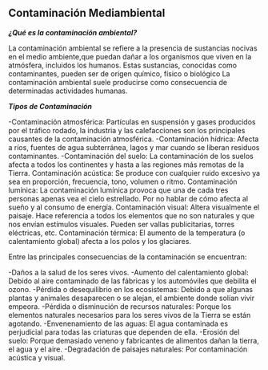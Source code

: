 ## Contaminación Mediambiental

_**¿Qué es la contaminación ambiental?**_

La contaminación ambiental se refiere a la presencia de sustancias nocivas en el medio ambiente,que puedan dañar a los organismos que viven en la atmósfera, incluidos los humanos.
Estas sustancias, conocidas como contaminantes, pueden ser de origen químico, físico o biológico
La contaminación ambiental suele producirse como consecuencia de determinadas actividades humanas.

_**Tipos de Contaminación**_

-Contaminación atmosférica: Partículas en suspensión y gases producidos por el tráfico rodado, la industria y las calefacciones son los principales causantes de la contaminación atmosférica.
-Contaminación hídrica: Afecta a ríos, fuentes de agua subterránea, lagos y mar cuando se liberan residuos contaminantes.
-Contaminación del suelo: La contaminación de los suelos afecta a todos los continentes y hasta a las regiones más remotas de la Tierra.
Contaminación acústica: Se produce con cualquier ruido excesivo ya sea en proporción, frecuencia, tono, volumen o ritmo.
Contaminación lumínica: La contaminación lumínica provoca que una de cada tres personas apenas vea el cielo estrellado. Por no hablar de cómo afecta al sueño y al consumo de energía.
Contaminación visual: Altera visualmente el paisaje. Hace referencia a todos los elementos que no son naturales y que nos envían estímulos visuales. Pueden ser vallas publicitarias, torres eléctricas, etc.
Contaminación térmica: El aumento de la temperatura (o calentamiento global) afecta a los polos y los glaciares.

Entre las principales consecuencias de la contaminación se encuentran:

-Daños a la salud de los seres vivos. 
-Aumento del calentamiento global: Debido al aire contaminado de las fábricas y los automóviles que debilita el ozono.
-Pérdida o desequilibrio en los ecosistemas: Debido a que algunas plantas y animales desaparecen o se alejan, el ambiente donde solían vivir empeora.
-Pérdida o disminución de recursos naturales: Porque los elementos naturales necesarios para los seres vivos de la Tierra se están agotando.
-Envenenamiento de las aguas: El agua contaminada es perjudicial para todas las criaturas que dependen de ella.
-Erosión del suelo: Porque demasiado veneno y fabricantes de alimentos dañan la tierra, el agua y el aire.
-Degradación de paisajes naturales: Por contaminación acústica y visual.
